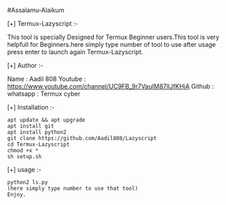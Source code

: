 
#Assalamu-Alaikum 

[+] Termux-Lazyscript :-
 
   This tool is specially Designed for Termux Beginner 
   users.This tool is very helpfull for Beginners.here
   simply type number of tool to use after usage press
   enter to launch again Termux-Lazyscript.

[+] Author :-

   Name : Aadil 808
   Youtube : https://www.youtube.com/channel/UC9FB_9r7VauIM87lIJfKHjA
   Github : 
   whatsapp : Termux cyber   

[+] Installation :-
  
    apt update && apt upgrade
    apt install git   
    apt install python2
    git clone https://github.com/Aadil808/Lazyscript
    cd Termux-Lazyscript
    chmod +x *
    sh setup.sh

[+] usage :-

    python2 ls.py
    (here simply type number to use that tool)
    Enjoy.
